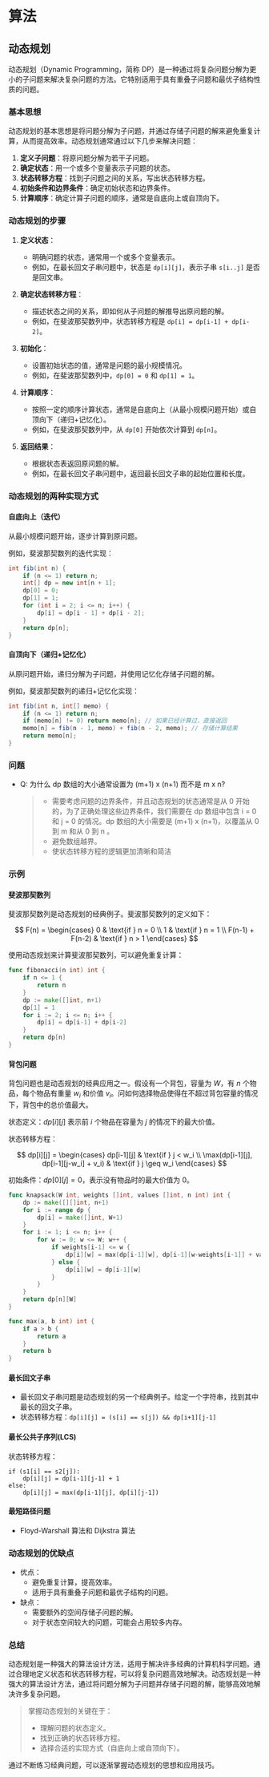 # 算法

## 动态规划

<!-- notecardId: 1736497953366 -->

动态规划（Dynamic Programming，简称 DP）是一种通过将复杂问题分解为更小的子问题来解决复杂问题的方法。它特别适用于具有重叠子问题和最优子结构性质的问题。

### 基本思想

动态规划的基本思想是将问题分解为子问题，并通过存储子问题的解来避免重复计算，从而提高效率。动态规划通常通过以下几步来解决问题：

1. **定义子问题**：将原问题分解为若干子问题。
2. **确定状态**：用一个或多个变量表示子问题的状态。
3. **状态转移方程**：找到子问题之间的关系，写出状态转移方程。
4. **初始条件和边界条件**：确定初始状态和边界条件。
5. **计算顺序**：确定计算子问题的顺序，通常是自底向上或自顶向下。

### 动态规划的步骤

1. **定义状态**：

   - 明确问题的状态，通常用一个或多个变量表示。
   - 例如，在最长回文子串问题中，状态是 `dp[i][j]`，表示子串 `s[i..j]` 是否是回文串。

2. **确定状态转移方程**：

   - 描述状态之间的关系，即如何从子问题的解推导出原问题的解。
   - 例如，在斐波那契数列中，状态转移方程是 `dp[i] = dp[i-1] + dp[i-2]`。

3. **初始化**：

   - 设置初始状态的值，通常是问题的最小规模情况。
   - 例如，在斐波那契数列中，`dp[0] = 0` 和 `dp[1] = 1`。

4. **计算顺序**：

   - 按照一定的顺序计算状态，通常是自底向上（从最小规模问题开始）或自顶向下（递归+记忆化）。
   - 例如，在斐波那契数列中，从 `dp[0]` 开始依次计算到 `dp[n]`。

5. **返回结果**：
   - 根据状态表返回原问题的解。
   - 例如，在最长回文子串问题中，返回最长回文子串的起始位置和长度。

### 动态规划的两种实现方式

#### 自底向上（迭代）

从最小规模问题开始，逐步计算到原问题。

例如，斐波那契数列的迭代实现：

```java
int fib(int n) {
    if (n <= 1) return n;
    int[] dp = new int[n + 1];
    dp[0] = 0;
    dp[1] = 1;
    for (int i = 2; i <= n; i++) {
        dp[i] = dp[i - 1] + dp[i - 2];
    }
    return dp[n];
}
```

#### 自顶向下（递归+记忆化）

从原问题开始，递归分解为子问题，并使用记忆化存储子问题的解。

例如，斐波那契数列的递归+记忆化实现：

```java
int fib(int n, int[] memo) {
    if (n <= 1) return n;
    if (memo[n] != 0) return memo[n]; // 如果已经计算过，直接返回
    memo[n] = fib(n - 1, memo) + fib(n - 2, memo); // 存储计算结果
    return memo[n];
}
```

### 问题

- Q: 为什么 dp 数组的大小通常设置为 (m+1) x (n+1) 而不是 m x n?
  > - 需要考虑问题的边界条件，并且动态规划的状态通常是从 0 开始的，为了正确处理这些边界条件，我们需要在 dp 数组中包含 i = 0 和 j = 0 的情况。dp 数组的大小需要是 (m+1) x (n+1)，以覆盖从 0 到 m 和从 0 到 n 。
  > - 避免数组越界。
  > - 使状态转移方程的逻辑更加清晰和简洁

### 示例

#### 斐波那契数列

斐波那契数列是动态规划的经典例子。斐波那契数列的定义如下：

$$
F(n) = \begin{cases}
0 & \text{if } n = 0 \\
1 & \text{if } n = 1 \\
F(n-1) + F(n-2) & \text{if } n > 1
\end{cases}
$$

使用动态规划来计算斐波那契数列，可以避免重复计算：

```go
func fibonacci(n int) int {
    if n <= 1 {
        return n
    }
    dp := make([]int, n+1)
    dp[1] = 1
    for i := 2; i <= n; i++ {
        dp[i] = dp[i-1] + dp[i-2]
    }
    return dp[n]
}
```

#### 背包问题

背包问题也是动态规划的经典应用之一。假设有一个背包，容量为 $W$，有 $n$ 个物品，每个物品有重量 $w_i$ 和价值 $v_i$。问如何选择物品使得在不超过背包容量的情况下，背包中的总价值最大。

状态定义：$dp[i][j]$ 表示前 $i$ 个物品在容量为 $j$ 的情况下的最大价值。

状态转移方程：

$$
dp[i][j] = \begin{cases}
dp[i-1][j] & \text{if } j < w_i \\
\max(dp[i-1][j], dp[i-1][j-w_i] + v_i) & \text{if } j \geq w_i
\end{cases}
$$

初始条件：$dp[0][j] = 0$，表示没有物品时的最大价值为 0。

```go
func knapsack(W int, weights []int, values []int, n int) int {
    dp := make([][]int, n+1)
    for i := range dp {
        dp[i] = make([]int, W+1)
    }
    for i := 1; i <= n; i++ {
        for w := 0; w <= W; w++ {
            if weights[i-1] <= w {
                dp[i][w] = max(dp[i-1][w], dp[i-1][w-weights[i-1]] + values[i-1])
            } else {
                dp[i][w] = dp[i-1][w]
            }
        }
    }
    return dp[n][W]
}

func max(a, b int) int {
    if a > b {
        return a
    }
    return b
}
```

#### 最长回文子串

- 最长回文子串问题是动态规划的另一个经典例子。给定一个字符串，找到其中最长的回文子串。
- 状态转移方程：`dp[i][j] = (s[i] == s[j]) && dp[i+1][j-1]`

#### 最长公共子序列(LCS)

状态转移方程：

```text
if (s1[i] == s2[j]):
    dp[i][j] = dp[i-1][j-1] + 1
else:
    dp[i][j] = max(dp[i-1][j], dp[i][j-1])
```

#### 最短路径问题

- Floyd-Warshall 算法和 Dijkstra 算法

### 动态规划的优缺点

- 优点：
  - 避免重复计算，提高效率。
  - 适用于具有重叠子问题和最优子结构的问题。
- 缺点：
  - 需要额外的空间存储子问题的解。
  - 对于状态空间较大的问题，可能会占用较多内存。

### 总结

动态规划是一种强大的算法设计方法，适用于解决许多经典的计算机科学问题。通过合理地定义状态和状态转移方程，可以将复杂问题高效地解决。动态规划是一种强大的算法设计方法，通过将问题分解为子问题并存储子问题的解，能够高效地解决许多复杂问题。

> 掌握动态规划的关键在于：
>
> - 理解问题的状态定义。
> - 找到正确的状态转移方程。
> - 选择合适的实现方式（自底向上或自顶向下）。

通过不断练习经典问题，可以逐渐掌握动态规划的思想和应用技巧。
